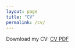 ```yaml
---
layout: page
title: "CV"
permalink: /cv/
---
```


Download my CV: [CV PDF](assets/files/loveth.diwe_cv.pdf)

